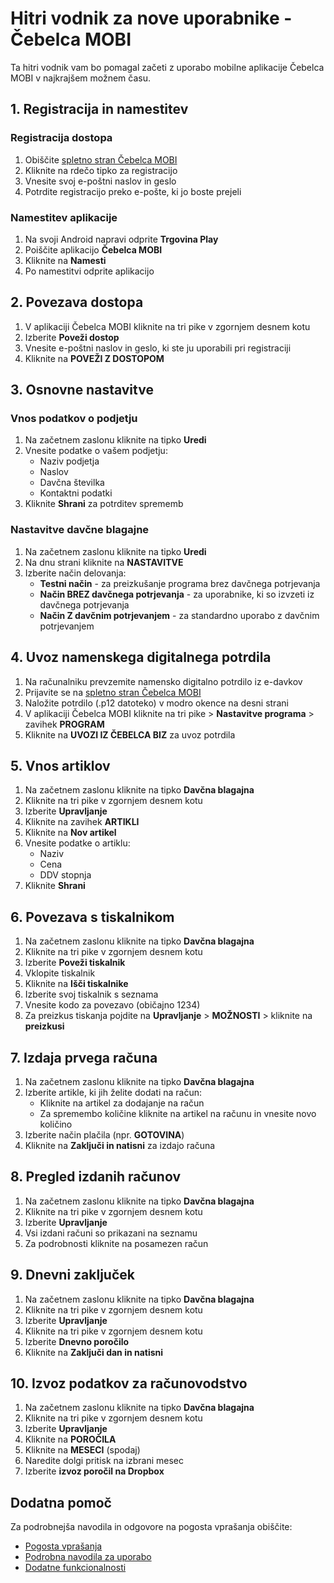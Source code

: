 # <span class="icon icon-smartphone icon-mobi"></span> Hitri vodnik za nove uporabnike - Čebelca MOBI

Ta hitri vodnik vam bo pomagal začeti z uporabo mobilne aplikacije Čebelca MOBI v najkrajšem možnem času.

## <span class="icon icon-user"></span> 1. Registracija in namestitev

### Registracija dostopa

1. Obiščite [spletno stran Čebelca MOBI](https://www.cebelca.biz/mobi)
2. Kliknite na rdečo tipko za registracijo
3. Vnesite svoj e-poštni naslov in geslo
4. Potrdite registracijo preko e-pošte, ki jo boste prejeli

### Namestitev aplikacije

1. Na svoji Android napravi odprite **Trgovina Play**
2. Poiščite aplikacijo **Čebelca MOBI**
3. Kliknite na **Namesti**
4. Po namestitvi odprite aplikacijo

## <span class="icon icon-upload"></span> 2. Povezava dostopa

1. V aplikaciji Čebelca MOBI kliknite na tri pike v zgornjem desnem kotu
2. Izberite **Poveži dostop**
3. Vnesite e-poštni naslov in geslo, ki ste ju uporabili pri registraciji
4. Kliknite na **POVEŽI Z DOSTOPOM**

## <span class="icon icon-settings"></span> 3. Osnovne nastavitve

### Vnos podatkov o podjetju

1. Na začetnem zaslonu kliknite na tipko **Uredi**
2. Vnesite podatke o vašem podjetju:
   - Naziv podjetja
   - Naslov
   - Davčna številka
   - Kontaktni podatki
3. Kliknite **Shrani** za potrditev sprememb

### Nastavitve davčne blagajne

1. Na začetnem zaslonu kliknite na tipko **Uredi**
2. Na dnu strani kliknite na **NASTAVITVE**
3. Izberite način delovanja:
   - **Testni način** - za preizkušanje programa brez davčnega potrjevanja
   - **Način BREZ davčnega potrjevanja** - za uporabnike, ki so izvzeti iz davčnega potrjevanja
   - **Način Z davčnim potrjevanjem** - za standardno uporabo z davčnim potrjevanjem

## <span class="icon icon-upload"></span> 4. Uvoz namenskega digitalnega potrdila

1. Na računalniku prevzemite namensko digitalno potrdilo iz e-davkov
2. Prijavite se na [spletno stran Čebelca MOBI](https://www.cebelca.biz/manage/mobi.html)
3. Naložite potrdilo (.p12 datoteko) v modro okence na desni strani
4. V aplikaciji Čebelca MOBI kliknite na tri pike > **Nastavitve programa** > zavihek **PROGRAM**
5. Kliknite na **UVOZI IZ ČEBELCA BIZ** za uvoz potrdila

## <span class="icon icon-package"></span> 5. Vnos artiklov

1. Na začetnem zaslonu kliknite na tipko **Davčna blagajna**
2. Kliknite na tri pike v zgornjem desnem kotu
3. Izberite **Upravljanje**
4. Kliknite na zavihek **ARTIKLI**
5. Kliknite na **Nov artikel**
6. Vnesite podatke o artiklu:
   - Naziv
   - Cena
   - DDV stopnja
7. Kliknite **Shrani**

## <span class="icon icon-printer"></span> 6. Povezava s tiskalnikom

1. Na začetnem zaslonu kliknite na tipko **Davčna blagajna**
2. Kliknite na tri pike v zgornjem desnem kotu
3. Izberite **Poveži tiskalnik**
4. Vklopite tiskalnik
5. Kliknite na **Išči tiskalnike**
6. Izberite svoj tiskalnik s seznama
7. Vnesite kodo za povezavo (običajno 1234)
8. Za preizkus tiskanja pojdite na **Upravljanje** > **MOŽNOSTI** > kliknite na **preizkusi**

## <span class="icon icon-file-text"></span> 7. Izdaja prvega računa

1. Na začetnem zaslonu kliknite na tipko **Davčna blagajna**
2. Izberite artikle, ki jih želite dodati na račun:
   - Kliknite na artikel za dodajanje na račun
   - Za spremembo količine kliknite na artikel na računu in vnesite novo količino
3. Izberite način plačila (npr. **GOTOVINA**)
4. Kliknite na **Zaključi in natisni** za izdajo računa

## <span class="icon icon-search"></span> 8. Pregled izdanih računov

1. Na začetnem zaslonu kliknite na tipko **Davčna blagajna**
2. Kliknite na tri pike v zgornjem desnem kotu
3. Izberite **Upravljanje**
4. Vsi izdani računi so prikazani na seznamu
5. Za podrobnosti kliknite na posamezen račun

## <span class="icon icon-calendar"></span> 9. Dnevni zaključek

1. Na začetnem zaslonu kliknite na tipko **Davčna blagajna**
2. Kliknite na tri pike v zgornjem desnem kotu
3. Izberite **Upravljanje**
4. Kliknite na tri pike v zgornjem desnem kotu
5. Izberite **Dnevno poročilo**
6. Kliknite na **Zaključi dan in natisni**

## <span class="icon icon-download"></span> 10. Izvoz podatkov za računovodstvo

1. Na začetnem zaslonu kliknite na tipko **Davčna blagajna**
2. Kliknite na tri pike v zgornjem desnem kotu
3. Izberite **Upravljanje**
4. Kliknite na **POROČILA**
5. Kliknite na **MESECI** (spodaj)
6. Naredite dolgi pritisk na izbrani mesec
7. Izberite **izvoz poročil na Dropbox**

## <span class="icon icon-help-circle"></span> Dodatna pomoč

Za podrobnejša navodila in odgovore na pogosta vprašanja obiščite:
- [Pogosta vprašanja](../faq-more/)
- [Podrobna navodila za uporabo](../pred_prvo_uporabo/)
- [Dodatne funkcionalnosti](../dodatne_funkcionalnosti/)
